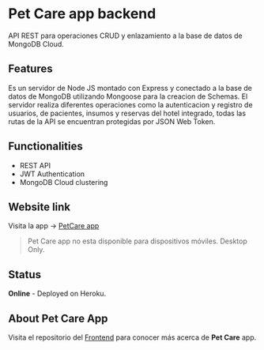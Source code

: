 # Pet Care app backend
API REST para operaciones CRUD y enlazamiento a la base de datos de MongoDB Cloud.

## Features
Es un servidor de Node JS montado con Express y conectado a la base de datos de MongoDB utilizando Mongoose para la creacion de Schemas.
El servidor realiza diferentes operaciones como la autenticacion y registro de usuarios, de pacientes, insumos y reservas del hotel integrado, todas las rutas de la API
se encuentran protegidas por JSON Web Token.

## Functionalities
* REST API
* JWT Authentication
* MongoDB Cloud clustering

## Website link
Visita la app -> [PetCare app](https://jade-biscochitos-ac01bd.netlify.app/)
> Pet Care app no esta disponible para dispositivos móviles. Desktop Only.

## Status
**Online** - Deployed on Heroku.

## About Pet Care App
Visita el repositorio del [Frontend](https://github.com/The-Cyber-Tiger/PetCare-app-frontend) para conocer más acerca de **Pet Care** app.
